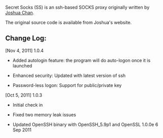 Secret Socks (SS) is an ssh-based SOCKS proxy originally written by [Joshua Chan](http://nihilex.com/secret-socks). 

The original source code is available from Joshua's website. 

Change Log:
-----------

[Nov 4, 2011] 1.0.4

- Added autologin feature: the program will do auto-logon once it is launched

- Enhanced security: Updated with latest version of ssh

- Password-less logon: Support for public/private key

[Oct 5, 2011] 1.0.3

- Initial check in

- Fixed two memory leak issues

- Updated OpenSSH binary with OpenSSH_5.9p1 and OpenSSL 1.0.0e 6 Sep 2011
